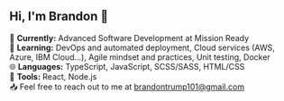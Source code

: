 ## Hi, I'm Brandon :wave:

:school_satchel: **Currently:** Advanced Software Development at Mission Ready<br/>
:seedling: **Learning:** DevOps and automated deployment, Cloud services (AWS, Azure, IBM Cloud...), Agile mindset and practices, Unit testing, Docker<br/>
:globe_with_meridians: **Languages:** TypeScript, JavaScript, SCSS/SASS, HTML/CSS<br/>
:wrench: **Tools:** React, Node.js<br/>
:inbox_tray: Feel free to reach out to me at brandontrump101@gmail.com<br/>

